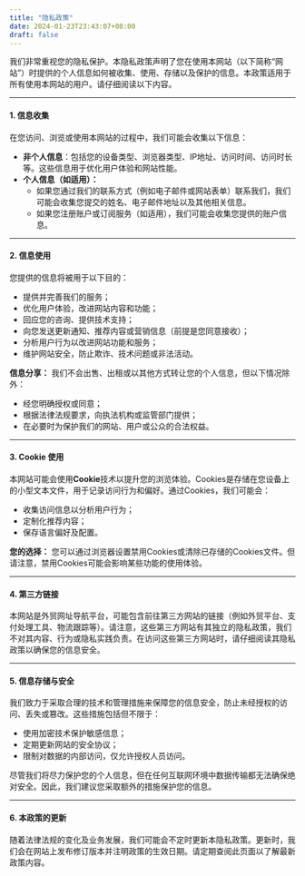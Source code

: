 ```yaml
---
title: "隐私政策"
date: 2024-01-23T23:43:07+08:00
draft: false
---
```




我们非常重视您的隐私保护。本隐私政策声明了您在使用本网站（以下简称“网站”）时提供的个人信息如何被收集、使用、存储以及保护的信息。本政策适用于所有使用本网站的用户。请仔细阅读以下内容。

---

#### **1. 信息收集**
在您访问、浏览或使用本网站的过程中，我们可能会收集以下信息：

- **非个人信息**：包括您的设备类型、浏览器类型、IP地址、访问时间、访问时长等。这些信息用于优化用户体验和网站性能。
- **个人信息（如适用）：**
  - 如果您通过我们的联系方式（例如电子邮件或网站表单）联系我们，我们可能会收集您提交的姓名、电子邮件地址以及其他相关信息。
  - 如果您注册账户或订阅服务（如适用），我们可能会收集您提供的账户信息。

---

#### **2. 信息使用**
您提供的信息将被用于以下目的：

- 提供并完善我们的服务；
- 优化用户体验，改进网站内容和功能；
- 回应您的咨询、提供技术支持；
- 向您发送更新通知、推荐内容或营销信息（前提是您同意接收）；
- 分析用户行为以改进网站功能和服务；
- 维护网站安全，防止欺诈、技术问题或非法活动。

**信息分享：**
我们不会出售、出租或以其他方式转让您的个人信息，但以下情况除外：
- 经您明确授权或同意；
- 根据法律法规要求，向执法机构或监管部门提供；
- 在必要时为保护我们的网站、用户或公众的合法权益。

---

#### **3. Cookie 使用**
本网站可能会使用**Cookie**技术以提升您的浏览体验。Cookies是存储在您设备上的小型文本文件，用于记录访问行为和偏好。通过Cookies，我们可能会：

- 收集访问信息以分析用户行为；
- 定制化推荐内容；
- 保存语言偏好及配置。

**您的选择：**
您可以通过浏览器设置禁用Cookies或清除已存储的Cookies文件。但请注意，禁用Cookies可能会影响某些功能的使用体验。

---

#### **4. 第三方链接**
本网站是外贸网址导航平台，可能包含前往第三方网站的链接（例如外贸平台、支付处理工具、物流跟踪等）。请注意，这些第三方网站有其独立的隐私政策，我们不对其内容、行为或隐私实践负责。在访问这些第三方网站时，请仔细阅读其隐私政策以确保您的信息安全。

---

#### **5. 信息存储与安全**
我们致力于采取合理的技术和管理措施来保障您的信息安全，防止未经授权的访问、丢失或篡改。这些措施包括但不限于：

- 使用加密技术保护敏感信息；
- 定期更新网站的安全协议；
- 限制对数据的内部访问，仅允许授权人员访问。

尽管我们将尽力保护您的个人信息，但在任何互联网环境中数据传输都无法确保绝对安全。因此，我们建议您采取额外的措施保护您的信息。

---


#### **6. 本政策的更新**
随着法律法规的变化及业务发展，我们可能会不定时更新本隐私政策。更新时，我们会在网站上发布修订版本并注明政策的生效日期。请定期查阅此页面以了解最新政策内容。




